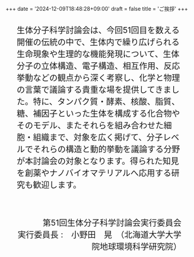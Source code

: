 +++
date = '2024-12-09T18:48:28+09:00'
draft = false
title = 'ご挨拶'
+++
<div style="font-size: 22px; margin: 30px">
    <p>生体分子科学討論会は、今回51回目を数える開催の伝統の中で、生体内で繰り広げられる生命現象や生理的な機能発現について、生体分子の立体構造、電子構造、相互作用、反応挙動などの観点から深く考察し、化学と物理の言葉で議論する貴重な場を提供してきました。特に、タンパク質・酵素、核酸、脂質、糖、補因子といった生体を構成する化合物やそのモデル、またそれらを組み合わせた細胞・組織まで、対象を広く掲げて、分子レベルでそれらの構造と動的挙動を議論する分野が本討論会の対象となります。得られた知見を創薬やナノバイオマテリアルへ応用する研究も歓迎します。</p>
    <br>
    <p style="text-align: right;" >第51回生体分子科学討論会実行委員会<br>実行委員長 :　小野田　晃　（北海道大学大学院地球環境科学研究院）</p>
</div>
